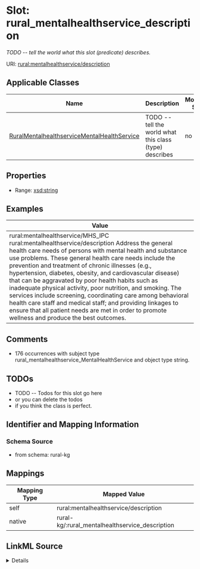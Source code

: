 

# Slot: rural_mentalhealthservice_description


_TODO -- tell the world what this slot (predicate) describes._





URI: [rural:mentalhealthservice/description](http://sail.ua.edu/ruralkg/mentalhealthservice/description)



<!-- no inheritance hierarchy -->





## Applicable Classes

| Name | Description | Modifies Slot |
| --- | --- | --- |
| [RuralMentalhealthserviceMentalHealthService](../classes/RuralMentalhealthserviceMentalHealthService.md) | TODO -- tell the world what this class (type) describes |  no  |







## Properties

* Range: [xsd:string](http://www.w3.org/2001/XMLSchema#string)






## Examples

| Value |
| --- |
| rural:mentalhealthservice/MHS_IPC rural:mentalhealthservice/description Address the general health care needs of persons with mental health and substance use problems. These general health care needs include the prevention and treatment of chronic illnesses (e.g., hypertension, diabetes, obesity, and cardiovascular disease) that can be aggravated by poor health habits such as inadequate physical activity, poor nutrition, and smoking. The services include screening, coordinating care among behavioral health care staff and medical staff; and providing linkages to ensure that all patient needs are met in order to promote wellness and produce the best outcomes. |

## Comments

* 176 occurrences with subject type rural_mentalhealthservice_MentalHealthService and object type string.

## TODOs

* TODO -- Todos for this slot go here
* or you can delete the todos
* if you think the class is perfect.

## Identifier and Mapping Information







### Schema Source


* from schema: rural-kg




## Mappings

| Mapping Type | Mapped Value |
| ---  | ---  |
| self | rural:mentalhealthservice/description |
| native | rural-kg/:rural_mentalhealthservice_description |




## LinkML Source

<details>
```yaml
name: rural_mentalhealthservice_description
description: TODO -- tell the world what this slot (predicate) describes.
todos:
- TODO -- Todos for this slot go here
- or you can delete the todos
- if you think the class is perfect.
comments:
- 176 occurrences with subject type rural_mentalhealthservice_MentalHealthService
  and object type string.
examples:
- value: rural:mentalhealthservice/MHS_IPC rural:mentalhealthservice/description Address
    the general health care needs of persons with mental health and substance use
    problems. These general health care needs include the prevention and treatment
    of chronic illnesses (e.g., hypertension, diabetes, obesity, and cardiovascular
    disease) that can be aggravated by poor health habits such as inadequate physical
    activity, poor nutrition, and smoking. The services include screening, coordinating
    care among behavioral health care staff and medical staff; and providing linkages
    to ensure that all patient needs are met in order to promote wellness and produce
    the best outcomes.
from_schema: rural-kg
rank: 1000
slot_uri: rural:mentalhealthservice/description
alias: rural_mentalhealthservice_description
domain_of:
- rural_mentalhealthservice_MentalHealthService
range: string

```
</details>
